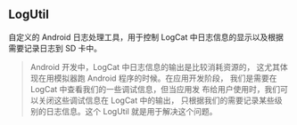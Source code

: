 LogUtil
-------

自定义的 Android 日志处理工具，用于控制 LogCat 中日志信息的显示以及根据需要记录日志到 SD 卡中。

> Android 开发中，LogCat 中日志信息的输出是比较消耗资源的，
> 这尤其体现在用模拟器跑 Android 程序的时候。在应用开发阶段，
> 我们是需要在 LogCat 中查看我们的一些调试信息，但当应用发
> 布给用户使用时，我们可以关闭这些调试信息在 LogCat 中的输出，
> 只根据我们的需要记录某些级别的日志信息。这个 LogUtil 就是用于解决这个问题。